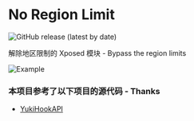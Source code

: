 # No Region Limit
![GitHub release (latest by date)](https://img.shields.io/github/downloads/Xposed-Modules-Repo/cn.cyanc.xposed.noregionlimits/latest/total)

解除地区限制的 Xposed 模块 - Bypass the region limits

![Example](screenshot1.jpg)

### 本项目参考了以下项目的源代码 - Thanks

- [YukiHookAPI](https://github.com/fankes/YukiHookAPI)  


